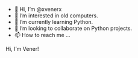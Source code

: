 - 👋 Hi, I’m @xvenerx
- 👀 I’m interested in old computers.
- 🌱 I’m currently learning Python.
- 💞️ I’m looking to collaborate on Python projects.
- 📫 How to reach me ...

<!---
xvenerx/xvenerx is a ✨ special ✨ repository because its `README.md` (this file) appears on your GitHub profile.
You can click the Preview link to take a look at your changes.
--->
Hi, I’m Vener!
